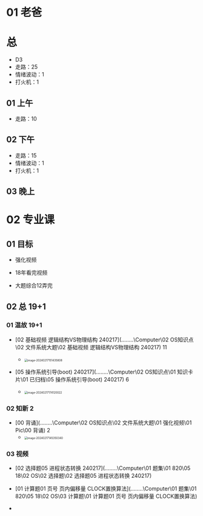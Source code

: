 # 01 老爸



# 总

* D3
* 走路：25
* 情绪波动：1
* 打火机：1



## 01 上午 

* 走路：10

## 02 下午

* 走路：15
* 情绪波动：1
* 打火机：1

## 03 晚上



# 02 专业课



## 01 目标

* 强化视频

* 18年看完视频

* 大题综合12弄完

  



## 02 总 19+1



### 01 温故 19+1

*  [02 基础视频 逻辑结构VS物理结构 240217](..\..\..\..\Computer\02 OS知识点\02 文件系统大题\02 基础视频 逻辑结构VS物理结构 240217) 11
   *  <img src="https://cvp.oss-cn-shanghai.aliyuncs.com/picgo/202402171514878.png" alt="image-20240217151435808" style="zoom:50%;" />

*  [05 操作系统引导(boot) 240217](..\..\..\..\Computer\02 OS知识点\01 知识卡片\01 已归档\05 操作系统引导(boot) 240217)  6
   *  <img src="https://cvp.oss-cn-shanghai.aliyuncs.com/picgo/202402171741154.png" alt="image-20240217174120022" style="zoom:50%;" />




### 02 知新 2

* [00 背诵](..\..\..\..\Computer\02 OS知识点\02 文件系统大题\01 强化视频\01 Pic\00 背诵) 2
  * <img src="https://cvp.oss-cn-shanghai.aliyuncs.com/picgo/202402171453400.png" alt="image-20240217145350340" style="zoom:50%;" />




### 03 视频 

*  [02 选择题05 进程状态转换 240217](..\..\..\..\Computer\01 题集\01 820\05 18\02 OS\02 选择题\02 选择题05 进程状态转换 240217)  

*  [01 计算题01 页号 页内偏移量 CLOCK置换算法](..\..\..\..\Computer\01 题集\01 820\05 18\02 OS\03 计算题\01 计算题01 页号 页内偏移量 CLOCK置换算法) 
* 



